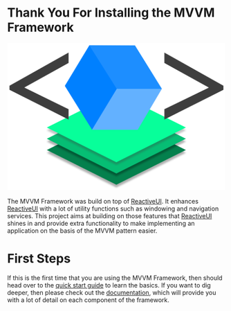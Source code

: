 # Thank You For Installing the MVVM Framework

![MVVM Framework Logo](https://github.com/lecode-official/mvvm-framework/blob/master/Documentation/Images/LogoHeader.png "MVVM Framework Logo")

The MVVM Framework was build on top of [ReactiveUI](https://github.com/reactiveui/ReactiveUI). It enhances [ReactiveUI](https://github.com/reactiveui/ReactiveUI)
with a lot of utility functions such as windowing and navigation services. This project aims at building on those features that
[ReactiveUI](https://github.com/reactiveui/ReactiveUI) shines in and provide extra functionality to make implementing an application on the basis of the MVVM
pattern easier.

# First Steps

If this is the first time that you are using the MVVM Framework, then should head over to the
[quick start guide](https://github.com/lecode-official/mvvm-framework/blob/master/Documentation/QuickStart.md) to learn the basics. If you want to dig deeper, then
please check out the [documentation](https://github.com/lecode-official/mvvm-framework/blob/master/Documentation/Documentation.md), which will provide you with a
lot of detail on each component of the framework.
